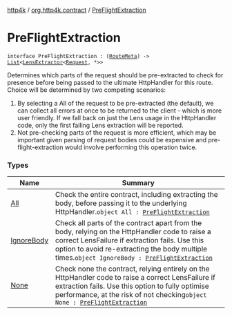 [http4k](../../index.md) / [org.http4k.contract](../index.md) / [PreFlightExtraction](./index.md)

# PreFlightExtraction

`interface PreFlightExtraction : (`[`RouteMeta`](../-route-meta/index.md)`) -> `[`List`](https://kotlinlang.org/api/latest/jvm/stdlib/kotlin.collections/-list/index.html)`<`[`LensExtractor`](../../org.http4k.lens/-lens-extractor/index.md)`<`[`Request`](../../org.http4k.core/-request/index.md)`, *>>`

Determines which parts of the request should be pre-extracted to check for presence before being passed to the ultimate
HttpHandler for this route. Choice will be determined by two competing scenarios:

1. By selecting a All of the request to be pre-extracted (the default), we can collect all errors at once to be
returned to the client - which is more user friendly. If we fall back on just the Lens usage in the
HttpHandler code, only the first failing Lens extraction will be reported.
2. Not pre-checking parts of the request is more efficient, which may be important given parsing of request
bodies could be expensive and pre-flight-extraction would involve performing this operation twice.

### Types

| Name | Summary |
|---|---|
| [All](-all/index.md) | Check the entire contract, including extracting the body, before passing it to the underlying HttpHandler.`object All : `[`PreFlightExtraction`](./index.md) |
| [IgnoreBody](-ignore-body/index.md) | Check all parts of the contract apart from the body, relying on the HttpHandler code to raise a correct LensFailure if extraction fails. Use this option to avoid re-extracting the body multiple times.`object IgnoreBody : `[`PreFlightExtraction`](./index.md) |
| [None](-none/index.md) | Check none the contract, relying entirely  on the HttpHandler code to raise a correct LensFailure if extraction fails. Use this option to fully optimise performance, at the risk of not checking`object None : `[`PreFlightExtraction`](./index.md) |
